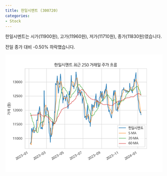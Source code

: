 ```yaml
---
title: 한일시멘트 (300720)
categories:
- Stock
---
```


한일시멘트는 시가(11900원), 고가(11960원), 저가(11710원), 종가(11830원)였습니다.

전일 종가 대비 -0.50% 하락했습니다.

<!-- more -->

![300720](/assets/images/stock/300720.png)